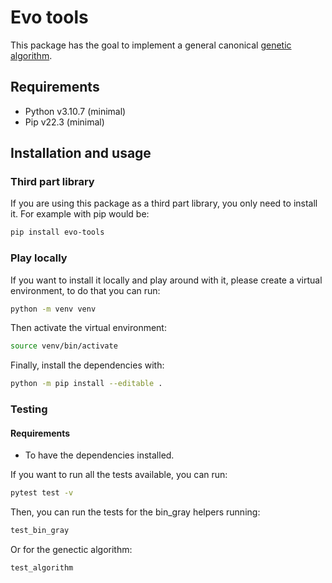 # Evo tools

This package has the goal to implement a general canonical [genetic algorithm](https://en.wikipedia.org/wiki/Genetic_algorithm).

## Requirements

- Python v3.10.7 (minimal)
- Pip v22.3 (minimal)

## Installation and usage

### Third part library

If you are using this package as a third part library, you only need to install it. For example with pip would be:

```bash
pip install evo-tools
```

### Play locally

If you want to install it locally and play around with it, please create a virtual environment, to do that you can run:

```bash
python -m venv venv
```

Then activate the virtual environment:

```bash
source venv/bin/activate
```

Finally, install the dependencies with:

```bash
python -m pip install --editable .
```

### Testing

#### Requirements

- To have the dependencies installed.

If you want to run all the tests available, you can run:

```bash
pytest test -v
```

Then, you can run the tests for the bin_gray helpers running:

```bash
test_bin_gray
```

Or for the genectic algorithm:

```bash
test_algorithm
```
